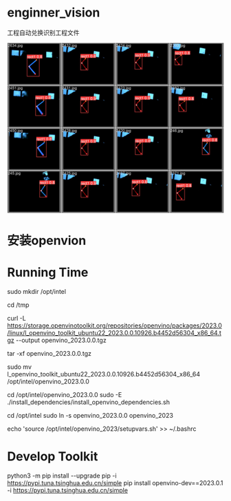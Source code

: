 # enginner_vision
工程自动兑换识别工程文件

![识别效果图](./img/box.jpg)

# 安装openvion
# Running Time
sudo mkdir /opt/intel

cd /tmp

curl -L https://storage.openvinotoolkit.org/repositories/openvino/packages/2023.0/linux/l_openvino_toolkit_ubuntu22_2023.0.0.10926.b4452d56304_x86_64.tgz --output openvino_2023.0.0.tgz

tar -xf openvino_2023.0.0.tgz

sudo mv l_openvino_toolkit_ubuntu22_2023.0.0.10926.b4452d56304_x86_64 /opt/intel/openvino_2023.0.0

cd /opt/intel/openvino_2023.0.0
sudo -E ./install_dependencies/install_openvino_dependencies.sh

cd /opt/intel
sudo ln -s openvino_2023.0.0 openvino_2023

echo 'source /opt/intel/openvino_2023/setupvars.sh' >> ~/.bashrc

# Develop Toolkit

python3 -m pip install --upgrade pip -i https://pypi.tuna.tsinghua.edu.cn/simple
pip install openvino-dev==2023.0.1 -i https://pypi.tuna.tsinghua.edu.cn/simple
